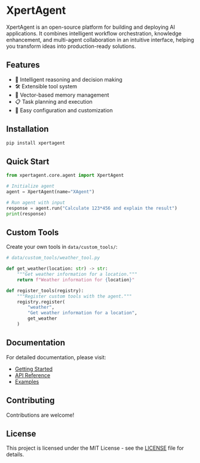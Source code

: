 # XpertAgent

XpertAgent is an open-source platform for building and deploying AI applications. It combines intelligent workflow orchestration, knowledge enhancement, and multi-agent collaboration in an intuitive interface, helping you transform ideas into production-ready solutions.

## Features

- 🤖 Intelligent reasoning and decision making
- 🛠️ Extensible tool system
- 💾 Vector-based memory management
- 📋 Task planning and execution
- 🔧 Easy configuration and customization

## Installation

```bash
pip install xpertagent
```

## Quick Start

```python
from xpertagent.core.agent import XpertAgent

# Initialize agent
agent = XpertAgent(name="XAgent")

# Run agent with input
response = agent.run("Calculate 123*456 and explain the result")
print(response)
```

## Custom Tools

Create your own tools in `data/custom_tools/`:

```python
# data/custom_tools/weather_tool.py

def get_weather(location: str) -> str:
    """Get weather information for a location."""
    return f"Weather information for {location}"

def register_tools(registry):
    """Register custom tools with the agent."""
    registry.register(
        "weather",
        "Get weather information for a location",
        get_weather
    )
```

## Documentation

For detailed documentation, please visit:
- [Getting Started](docs/guides/getting_started.md)
- [API Reference](docs/api/index.md)
- [Examples](docs/examples/index.md)

## Contributing

Contributions are welcome!

## License

This project is licensed under the MIT License - see the [LICENSE](LICENSE) file for details.